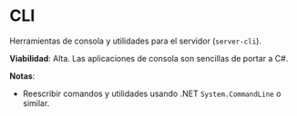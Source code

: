 # CLI

Herramientas de consola y utilidades para el servidor (`server-cli`).

**Viabilidad**: Alta. Las aplicaciones de consola son sencillas de portar a C#.

**Notas**:
- Reescribir comandos y utilidades usando .NET `System.CommandLine` o similar.
